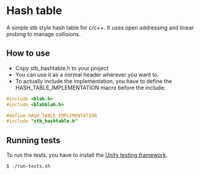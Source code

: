 # Hash table

A simple stb style hash table for c/c++. It uses open addressing and linear probing to manage collisions.

## How to use
- Copy stb_hashtable.h to your project
- You can use it as a normal header wherever you want to.
- To actually include the implementation, you have to define the HASH_TABLE_IMPLEMENTATION macro before the include:

```c
#include <blah.h>
#include <blahblah.h>

#define HASH_TABLE_IMPLEMENTATION
#include "stb_hashtable.h"
```

## Running tests
To run the tests, you have to install the [Unity testing framework](https://github.com/ThrowTheSwitch/Unity).

```sh
$ ./run-tests.sh
```
